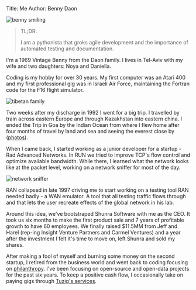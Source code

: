 Title: Me
Author: Benny Daon

![benny smiling](/images/benny.png)
> TL;DR:
>
> I am a pythonista that groks
> agile development and the importance of automated testing and documentation.

I'm a 1969 Vintage Benny from the Daon family. I lives in Tel-Aviv with my wife and two daughters: Noya
and Daniella.

Coding is my hobby for over 30 years. My first computer was an Atari 400 and my first professional gig was in
Israeli Air Force, maintaining the Fortran code for the F16 flight simulator.

![tibetan family](/images/tibet.png)

Two weeks after my discharge in 1992 I went for a big trip.
I travelled by train across eastern Europe and through Kazakhstan into
eastern china. I ended the Trip in Goa by the Indian Ocean from
where I flew home after four months of travel by land and sea and seeing
the everest close by
([photos](https://www.flickr.com/photos/daonb/sets/72157618053788156/)).

When I came back, I started working as a junior developer
for a startup - Rad Advanced Networks. In RUN we tried to improve TCP's
flow control and optimize available bandwidth. While there, I learned what
the network looks like at the packet level, working on a network sniffer
for most of the day.

![network sniffer](/images/sniffer.jpg)

RAN collapsed in late 1997 driving me to start working on a testing tool
RAN needed badly - a WAN emulator. A tool that all testing traffic flows
through and that lets the user recreate effects of the global network in
his lab.

Around this idea, we've bootstraped Shunra Software with me as the CEO.
It took us six months to make the first product sale and 7 years
 of profitable growth to have 60 employees.
We finally raised $11.5MM from Jeff and Harel (rep-ing Insight
Venture Partners and Carmel Ventures) and a year after the investment
I felt it's time to move on, left Shunra and sold my shares.

After making a fool of myself and burning some money on the second startup,
I retired from the business world and went back to coding focusing on
[philanthropy](/pages/philanthropy.html). I've been focusing on
open-source and open-data projects for the past six years. To keep a
positive cash flow, I occasionally take on paying gigs through [Tuzig's
services](/pages/services.html).
